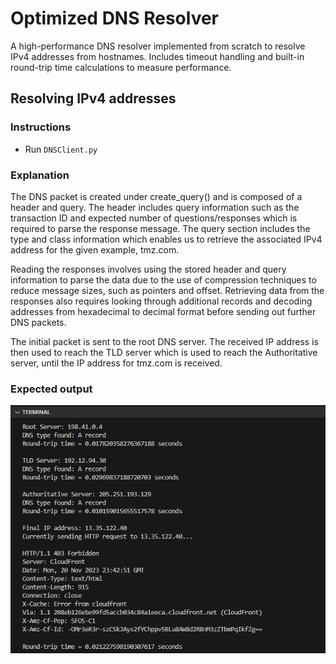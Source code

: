# Optimized DNS Resolver
A high-performance DNS resolver implemented from scratch to resolve IPv4 addresses from hostnames. Includes timeout handling and built-in round-trip time calculations to measure performance.

## Resolving IPv4 addresses
### Instructions
- Run ``DNSClient.py``

### Explanation
The DNS packet is created under create_query() and is composed of a header and query. The header includes query information such as the transaction ID and expected number of questions/responses which is required to parse the response message. The query section includes the type and class information which enables us to retrieve the associated IPv4 address for the given example, tmz.com.

Reading the responses involves using the stored header and query information to parse the data due to the use of compression techniques to reduce message sizes, such as pointers and offset. Retrieving data from the responses also requires looking through additional records and decoding addresses from hexadecimal to decimal format before sending out further DNS packets.

The initial packet is sent to the root DNS server. The received IP address is then used to reach the TLD server which is used to reach the Authoritative server, until the IP address for tmz.com is received.

### Expected output
![](Output.png)